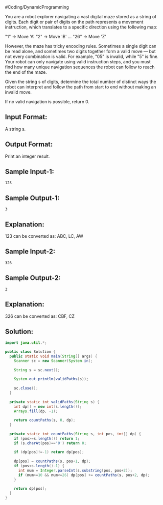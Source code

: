 #Coding/DynamicProgramming 

You are a robot explorer navigating a vast digital maze stored as a string of digits. Each digit or pair of digits on the path represents a movement instruction, which translates to a specific direction using the following map:

"1" -> Move 'A'
"2" -> Move 'B'
...
"26" -> Move 'Z'

However, the maze has tricky encoding rules. Sometimes a single digit can be read alone, and sometimes two digits together form a valid move — but not every combination is valid. For example, "05" is invalid, while "5" is fine. Your robot can only navigate using valid instruction steps, and you must find how many unique navigation sequences the robot can follow to reach the end of the maze.

Given the string s of digits, determine the total number of distinct ways the robot can interpret and follow the path from start to end without making an invalid move.

If no valid navigation is possible, return 0.

Input Format:
-------------
A string s.

Output Format:
--------------
Print an integer result.

Sample Input-1:
---------------
```
123
```

Sample Output-1:
----------------
```
3
```

Explanation:
------------
123 can be converted as: ABC, LC, AW

Sample Input-2:
---------------
```
326
```

Sample Output-2:
----------------
```
2
```

Explanation:
------------
326 can be converted as: CBF, CZ

## Solution:

```java
import java.util.*;

public class Solution {
  public static void main(String[] args) {
    Scanner sc = new Scanner(System.in);
    
    String s = sc.next();
    
    System.out.println(validPaths(s));
    
    sc.close();
  }
  
  private static int validPaths(String s) {
    int dp[] = new int[s.length()];
    Arrays.fill(dp, -1);
    
    return countPaths(s, 0, dp);
  }
  
  private static int countPaths(String s, int pos, int[] dp) {
    if (pos>=s.length()) return 1;
    if (s.charAt(pos)=='0') return 0;
    
    if (dp[pos]!=-1) return dp[pos];
    
    dp[pos] = countPaths(s, pos+1, dp);
    if (pos<s.length()-1) {
      int num = Integer.parseInt(s.substring(pos, pos+2));
      if (num>=10 && num<=26) dp[pos] += countPaths(s, pos+2, dp);
    }
    
    return dp[pos];
  }
}
```